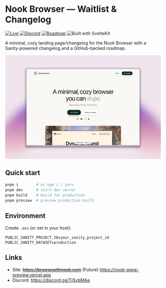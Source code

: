 # Nook Browser — Waitlist & Changelog

[![Live](https://img.shields.io/badge/Live-browsewithnook.com-0f2b1f)](https://browsewithnook.com)
[![Discord](https://img.shields.io/badge/Discord-Join-5865F2?logo=discord&logoColor=white)](https://discord.gg/TjSybMAa)
[![Roadmap](https://img.shields.io/badge/Roadmap-View-0f2b1f)](https://browsewithnook.com/roadmap)
![Built with SvelteKit](https://img.shields.io/badge/Built%20with-SvelteKit-ff3e00?logo=svelte&logoColor=white)

A minimal, cozy landing page/changelog for the Nook Browser with a Sanity-powered changelog and a GitHub-backed roadmap.

![Cover](static/og-default.png)

## Quick start

```bash
pnpm i        # or npm i / yarn
pnpm dev      # start dev server
pnpm build    # build for production
pnpm preview  # preview production build
```

## Environment

Create `.env` (or set in your host):

```env
PUBLIC_SANITY_PROJECT_ID=your_sanity_project_id
PUBLIC_SANITY_DATASET=production
```

## Links

- Site: ~~https://browsewithnook.com~~ (Future) https://nook-www-preview.vercel.app
- Discord: https://discord.gg/TjSybMAa
